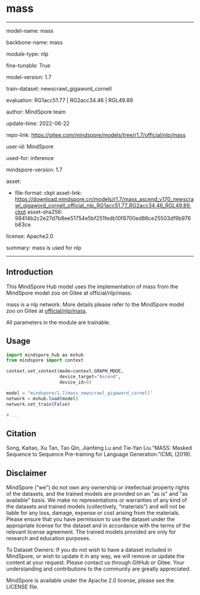 # mass

---

model-name: mass

backbone-name: mass

module-type: nlp

fine-tunable: True

model-version: 1.7

train-dataset: newscrawl_gigaword_cornell

evaluation: RG1acc51.77 | RG2acc34.46 | RGL49.89

author: MindSpore team

update-time: 2022-06-22

repo-link: <https://gitee.com/mindspore/models/tree/r1.7/official/nlp/mass>

user-id: MindSpore

used-for: inference

mindspore-version: 1.7

asset:

-
    file-format: ckpt
    asset-link: <https://download.mindspore.cn/models/r1.7/mass_ascend_v170_newscrawl_gigaword_cornell_official_nlp_RG1acc51.77_RG2acc34.46_RGL49.89.ckpt>
    asset-sha256: 98414b2c2e27d7b8ee51754e5bf251fedb10f8700ed86ce25503df9b976b63ce

license: Apache2.0

summary: mass is used for nlp

---

## Introduction

This MindSpore Hub model uses the implementation of mass from the MindSpore model zoo on Gitee at official/nlp/mass.

mass is a nlp network. More details please refer to the MindSpore model zoo on Gitee at [official/nlp/mass](https://gitee.com/mindspore/models/blob/r1.7/official/nlp/mass/README.md).

All parameters in the module are trainable.

## Usage

```python
import mindspore_hub as mshub
from mindspore import context

context.set_context(mode=context.GRAPH_MODE,
                    device_target="Ascend",
                    device_id=0)

model = "mindspore/1.7/mass_newscrawl_gigaword_cornell"
network = mshub.load(model)
network.set_train(False)

# ...
```

## Citation

Song, Kaitao, Xu Tan, Tao Qin, Jianfeng Lu and Tie-Yan Liu.“MASS: Masked Sequence to Sequence Pre-training for Language Generation.”ICML (2019).

## Disclaimer

MindSpore ("we") do not own any ownership or intellectual property rights of the datasets, and the trained models are provided on an "as is" and "as available" basis. We make no representations or warranties of any kind of the datasets and trained models (collectively, “materials”) and will not be liable for any loss, damage, expense or cost arising from the materials. Please ensure that you have permission to use the dataset under the appropriate license for the dataset and in accordance with the terms of the relevant license agreement. The trained models provided are only for research and education purposes.

To Dataset Owners: If you do not wish to have a dataset included in MindSpore, or wish to update it in any way, we will remove or update the content at your request. Please contact us through GitHub or Gitee. Your understanding and contributions to the community are greatly appreciated.

MindSpore is available under the Apache 2.0 license, please see the LICENSE file.
